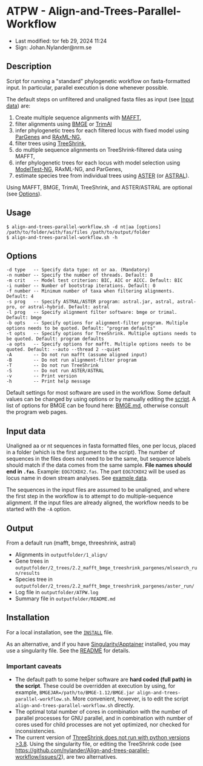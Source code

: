 # ATPW - Align-and-Trees-Parallel-Workflow

- Last modified: tor feb 29, 2024  11:24
- Sign: Johan.Nylander\@nrm.se

## Description

Script for running a "standard" phylogenetic workflow on fasta-formatted input.
In particular, parallel execution is done whenever possible.

The default steps on unfiltered and unaligned fasta files as input (see [Input
data](#input-data)) are:

1. Create multiple sequence alignments with
   [MAFFT](https://mafft.cbrc.jp/alignment/software/),
2. filter alignments using
   [BMGE](https://bmcecolevol.biomedcentral.com/articles/10.1186/1471-2148-10-210)
   or [TrimAl](https://github.com/inab/trimal)
3. infer phylogenetic trees for each filtered locus with fixed model using
   [ParGenes](https://github.com/BenoitMorel/ParGenes) and
   [RAxML-NG](https://github.com/amkozlov/raxml-ng),
4. filter trees using [TreeShrink](https://github.com/uym2/TreeShrink),
5. do multiple sequence alignments on TreeShrink-filtered data using MAFFT,
6. infer phylogenetic trees for each locus with model selection using
   [ModelTest-NG](https://github.com/ddarriba/modeltest), RAxML-NG, and
   ParGenes,
7. estimate species tree from individual trees using
   [ASTER](https://github.com/chaoszhang/ASTER) (or
   [ASTRAL](https://github.com/smirarab/ASTRAL)).

Using MAFFT, BMGE, TrimAl, TreeShrink, and ASTER/ASTRAL are optional (see
[Options](#options)).

## Usage

    $ align-and-trees-parallel-workflow.sh -d nt|aa [options] /path/to/folder/with/fas/files /path/to/output/folder
    $ align-and-trees-parallel-workflow.sh -h

## Options

    -d type   -- Specify data type: nt or aa. (Mandatory)
    -n number -- Specify the number of threads. Default: 8
    -m crit   -- Model test criterion: BIC, AIC or AICC. Default: BIC
    -i number -- Number of bootstrap iterations. Default: 0
    -f number -- Minimum number of taxa when filtering alignments. Default: 4
    -s prog   -- Specify ASTRAL/ASTER program: astral.jar, astral, astral-pro, or astral-hybrid. Default: astral
    -l prog   -- Specify alignment filter software: bmge or trimal. Default: bmge
    -b opts   -- Specify options for alignment-filter program. Multiple options needs to be quoted. Default: "program defaults"
    -t opts   -- Specify options for TreeShrink. Multiple options needs to be quoted. Default: program defaults
    -a opts   -- Specify options for mafft. Multiple options needs to be quoted. Default: --auto --thread 2 --quiet
    -A        -- Do not run mafft (assume aligned input)
    -B        -- Do not run alignment-filter program
    -T        -- Do not run TreeShrink
    -S        -- Do not run ASTER/ASTRAL
    -v        -- Print version
    -h        -- Print help message

Default settings for most software are used in the workflow. Some default
values can be changed by using options or by manually editing the
[script](src/align-and-trees-parallel-workflow.sh). A list of options for BMGE
can be found here: [BMGE.md](doc/BMGE.md), otherwise consult the program web
pages.

## Input data

Unaligned aa or nt sequences in fasta formatted files, one per locus, placed in
a folder (which is the first argument to the script). The number of sequences
in the files does not need to be the same, but sequence labels should match if
the data comes from the same sample.  **File names should end in `.fas`**.
Example: `EOG7CKDX2.fas`.  The part `EOG7CKDX2` will be used as locus name in
down stream analyses. See [example data](data).

The sequences in the input files are assumed to be unaligned, and where the
first step in the workflow is to attempt to do multiple-sequence alignment.  If
the input files are already aligned, the workflow needs to be started with the
`-A` option.

## Output

From a default run (mafft, bmge, threeshrink, astral)

- Alignments in `outputfolder/1_align/`
- Gene trees in
  `outputfolder/2_trees/2.2_mafft_bmge_treeshrink_pargenes/mlsearch_run/results`
- Species tree in
  `outputfolder/2_trees/2.2_mafft_bmge_treeshrink_pargenes/aster_run/` 
- Log file in `outputfolder/ATPW.log`
- Summary file in `outputfolder/README.md`

## Installation

For a local installation, see the [`INSTALL`](INSTALL) file.

As an alternative, and if you have
[Singularity/Apptainer](https://apptainer.org) installed, you may use a
singularity file. See the [README](singularity/README.md) for details.

### Important caveats

* The default path to some helper software are **hard coded (full path) in the
  script**. These could be overridden at execution by using, for example,
  `BMGEJAR=/path/to/BMGE-1.12/BMGE.jar align-and-trees-parallel-workflow.sh`.
  More convenient, however, is to edit the script
  `align-and-trees-parallel-workflow.sh` directly.
* The optimal total number of cores in combination with the number of parallel
  processes for GNU parallel, and in combination with number of cores used for
  child processes are not yet optimized, nor checked for inconsistencies.
* The current version of [ThreeShrink does not run with python versions
  \>3.8](https://github.com/uym2/TreeShrink/issues/33). Using the singularity
  file, or editing the TreeShrink code (see
  <https://github.com/nylander/Align-and-trees-parallel-workflow/issues/2>),
  are two alternatives.
